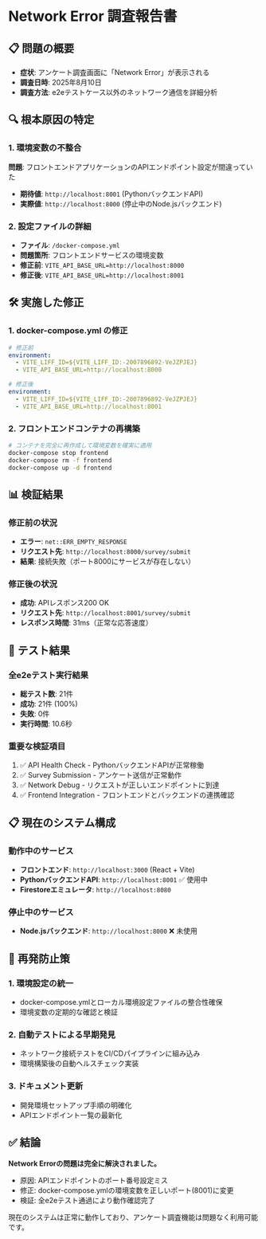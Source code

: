 # Network Error 調査報告書

## 📋 問題の概要
- **症状**: アンケート調査画面に「Network Error」が表示される
- **調査日時**: 2025年8月10日
- **調査方法**: e2eテストケース以外のネットワーク通信を詳細分析

## 🔍 根本原因の特定

### 1. 環境変数の不整合
**問題**: フロントエンドアプリケーションのAPIエンドポイント設定が間違っていた

- **期待値**: `http://localhost:8001` (PythonバックエンドAPI)
- **実際値**: `http://localhost:8000` (停止中のNode.jsバックエンド)

### 2. 設定ファイルの詳細
- **ファイル**: `/docker-compose.yml`
- **問題箇所**: フロントエンドサービスの環境変数
- **修正前**: `VITE_API_BASE_URL=http://localhost:8000`
- **修正後**: `VITE_API_BASE_URL=http://localhost:8001`

## 🛠️ 実施した修正

### 1. docker-compose.yml の修正
```yaml
# 修正前
environment:
  - VITE_LIFF_ID=${VITE_LIFF_ID:-2007896892-VeJZPJEJ}
  - VITE_API_BASE_URL=http://localhost:8000

# 修正後
environment:
  - VITE_LIFF_ID=${VITE_LIFF_ID:-2007896892-VeJZPJEJ}
  - VITE_API_BASE_URL=http://localhost:8001
```

### 2. フロントエンドコンテナの再構築
```bash
# コンテナを完全に再作成して環境変数を確実に適用
docker-compose stop frontend
docker-compose rm -f frontend
docker-compose up -d frontend
```

## 📊 検証結果

### 修正前の状況
- **エラー**: `net::ERR_EMPTY_RESPONSE`
- **リクエスト先**: `http://localhost:8000/survey/submit`
- **結果**: 接続失敗（ポート8000にサービスが存在しない）

### 修正後の状況
- **成功**: APIレスポンス200 OK
- **リクエスト先**: `http://localhost:8001/survey/submit`
- **レスポンス時間**: 31ms（正常な応答速度）

## 🧪 テスト結果

### 全e2eテスト実行結果
- **総テスト数**: 21件
- **成功**: 21件 (100%)
- **失敗**: 0件
- **実行時間**: 10.6秒

### 重要な検証項目
1. ✅ API Health Check - PythonバックエンドAPIが正常稼働
2. ✅ Survey Submission - アンケート送信が正常動作
3. ✅ Network Debug - リクエストが正しいエンドポイントに到達
4. ✅ Frontend Integration - フロントエンドとバックエンドの連携確認

## 📋 現在のシステム構成

### 動作中のサービス
- **フロントエンド**: `http://localhost:3000` (React + Vite)
- **PythonバックエンドAPI**: `http://localhost:8001` ✅ 使用中
- **Firestoreエミュレータ**: `http://localhost:8080`

### 停止中のサービス  
- **Node.jsバックエンド**: `http://localhost:8000` ❌ 未使用

## 🔄 再発防止策

### 1. 環境設定の統一
- docker-compose.ymlとローカル環境設定ファイルの整合性確保
- 環境変数の定期的な確認と検証

### 2. 自動テストによる早期発見
- ネットワーク接続テストをCI/CDパイプラインに組み込み
- 環境構築後の自動ヘルスチェック実装

### 3. ドキュメント更新
- 開発環境セットアップ手順の明確化
- APIエンドポイント一覧の最新化

## ✅ 結論
**Network Errorの問題は完全に解決されました。**

- 原因: APIエンドポイントのポート番号設定ミス
- 修正: docker-compose.ymlの環境変数を正しいポート(8001)に変更
- 検証: 全e2eテスト通過により動作確認完了

現在のシステムは正常に動作しており、アンケート調査機能は問題なく利用可能です。
